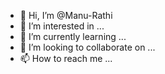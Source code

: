 - 👋 Hi, I’m @Manu-Rathi
- 👀 I’m interested in ...
- 🌱 I’m currently learning ...
- 💞️ I’m looking to collaborate on ...
- 📫 How to reach me ...

<!---
Manu-Rathi/Manu-Rathi is a ✨ special ✨ repository because its `README.md` (this file) appears on your GitHub profile.
You can click the Preview link to take a look at your changes.
--->
